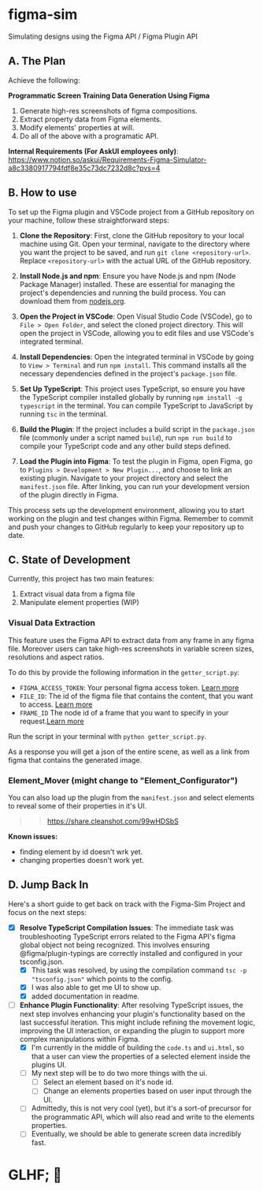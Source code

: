 # figma-sim
Simulating designs using the Figma API / Figma Plugin API

## A. The Plan

Achieve the following:

**Programmatic Screen Training Data Generation Using Figma**
1. Generate high-res screenshots of figma compositions.
2. Extract property data from Figma elements.
3. Modify elements' properties at will.
4. Do all of the above with a programatic API.

**Internal Requirements (For AskUI employees only)**: https://www.notion.so/askui/Requirements-Figma-Simulator-a8c3380917794fdf8e35c73dc7232d8c?pvs=4

## B. How to use

To set up the Figma plugin and VSCode project from a GitHub repository on your machine, follow these straightforward steps:

1. **Clone the Repository**: First, clone the GitHub repository to your local machine using Git. Open your terminal, navigate to the directory where you want the project to be saved, and run `git clone <repository-url>`. Replace `<repository-url>` with the actual URL of the GitHub repository.

2. **Install Node.js and npm**: Ensure you have Node.js and npm (Node Package Manager) installed. These are essential for managing the project's dependencies and running the build process. You can download them from [nodejs.org](https://nodejs.org/).

3. **Open the Project in VSCode**: Open Visual Studio Code (VSCode), go to `File > Open Folder`, and select the cloned project directory. This will open the project in VSCode, allowing you to edit files and use VSCode's integrated terminal.

4. **Install Dependencies**: Open the integrated terminal in VSCode by going to `View > Terminal` and run `npm install`. This command installs all the necessary dependencies defined in the project's `package.json` file.

5. **Set Up TypeScript**: This project uses TypeScript, so ensure you have the TypeScript compiler installed globally by running `npm install -g typescript` in the terminal. You can compile TypeScript to JavaScript by running `tsc` in the terminal.

6. **Build the Plugin**: If the project includes a build script in the `package.json` file (commonly under a script named `build`), run `npm run build` to compile your TypeScript code and any other build steps defined.

7. **Load the Plugin into Figma**: To test the plugin in Figma, open Figma, go to `Plugins > Development > New Plugin...`, and choose to link an existing plugin. Navigate to your project directory and select the `manifest.json` file. After linking, you can run your development version of the plugin directly in Figma.

This process sets up the development environment, allowing you to start working on the plugin and test changes within Figma. Remember to commit and push your changes to GitHub regularly to keep your repository up to date.

## C. State of Development

Currently, this project has two main features:
1. Extract visual data from a figma file
2. Manipulate element properties (WIP)

### Visual Data Extraction
This feature uses the Figma API to extract data from any frame in any figma file. Moreover users can take high-res screenshots in variable screen sizes, resolutions and aspect ratios.

To do this by provide the following information in the `getter_script.py`:

- `FIGMA_ACCESS_TOKEN`: Your personal figma access token. [Learn more](https://help.figma.com/hc/en-us/articles/8085703771159-Manage-personal-access-tokens)
- `FILE_ID`: The id of the figma file that contains the content, that you want to access. [Learn more](https://help.figma.com/hc/en-us/articles/360052378433-Bubble-and-Figma#:~:text=The%20file%20ID%20is%20the,from%20your%20browser's%20address%20bar.)
- `FRAME_ID` The node id of a frame that you want to specify in your request.[Learn more](https://www.figma.com/plugin-docs/api/FrameNode/)

Run the script in your terminal with `python getter_script.py`.

As a response you will get a json of the entire scene, as well as a link from figma that contains the generated image.

### Element_Mover (might change to "Element_Configurator")

You can also load up the plugin from the `manifest.json` and select elements to reveal some of their properties in it's UI.

>> https://share.cleanshot.com/99wHDSbS

**Known issues:**
- finding element by id doesn't wrk yet.
- changing properties doesn't work yet.

## D. Jump Back In

Here's a short guide to get back on track with the Figma-Sim Project and focus on the next steps:

- [x] **Resolve TypeScript Compilation Issues**: The immediate task was troubleshooting TypeScript errors related to the Figma API's figma global object not being recognized. This involves ensuring @figma/plugin-typings are correctly installed and configured in your tsconfig.json.
    - [x] This task was resolved, by using the compilation command `tsc -p "tsconfig.json"` which points to the config.
    - [x] I was also able to get me UI to show up.
    - [x] added documentation in readme.

- [ ] **Enhance Plugin Functionality**: After resolving TypeScript issues, the next step involves enhancing your plugin's functionality based on the last successful iteration. This might include refining the movement logic, improving the UI interaction, or expanding the plugin to support more complex manipulations within Figma.
    - [x] I'm currently in the middle of building the `code.ts` and `ui.html`, so that a user can view the properties of a selected element inside the plugins UI.
    - [ ] My next step will be to do two more things with the ui.
        - [ ] Select an element based on it's node id.
        - [ ] Change an elements properties based on user input through the UI.          
    - [ ] Admittedly, this is not very cool (yet), but it's a sort-of precursor for the programmatic API, which will also read and write to the elements properties.
    - [ ] Eventually, we should be able to generate screen data incredibly fast.

# GLHF; 🫡
